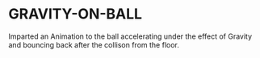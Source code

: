 # GRAVITY-ON-BALL
Imparted an Animation to the ball accelerating under the effect of Gravity and bouncing back after the collison from the floor.
